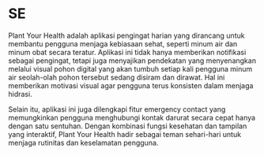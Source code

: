 # SE
Plant Your Health adalah aplikasi pengingat harian yang dirancang untuk membantu pengguna menjaga kebiasaan sehat, seperti minum air dan minum obat secara teratur. Aplikasi ini tidak hanya memberikan notifikasi sebagai pengingat, tetapi juga menyajikan pendekatan yang menyenangkan melalui visual pohon digital yang akan tumbuh setiap kali pengguna minum air seolah-olah pohon tersebut sedang disiram dan dirawat. Hal ini memberikan motivasi visual agar pengguna terus konsisten dalam menjaga hidrasi.

Selain itu, aplikasi ini juga dilengkapi fitur emergency contact yang memungkinkan pengguna menghubungi kontak darurat secara cepat hanya dengan satu sentuhan. Dengan kombinasi fungsi kesehatan dan tampilan yang interaktif, Plant Your Health hadir sebagai teman sehari-hari untuk menjaga rutinitas dan keselamatan pengguna.
